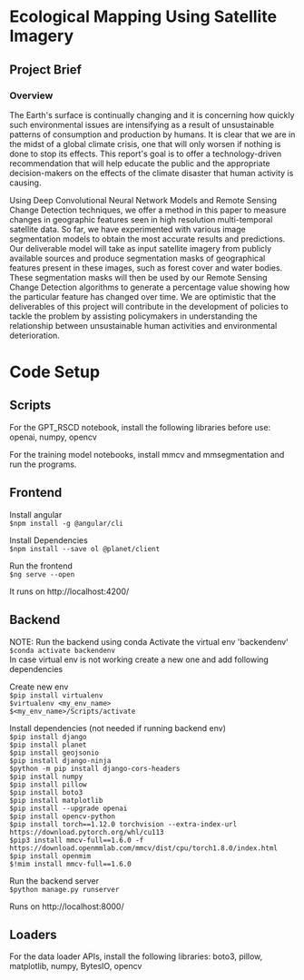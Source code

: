 # Ecological Mapping Using Satellite Imagery

## Project Brief 

### Overview
The Earth's surface is continually changing and it is concerning how quickly such environmental issues are intensifying as a result of unsustainable patterns of consumption and production by humans. It is clear that we are in the midst of a global climate crisis, one that will only worsen if nothing is done to stop its effects. This report's goal is to offer a technology-driven recommendation that will help educate the public and the appropriate decision-makers on the effects of the climate disaster that human activity is causing.

Using Deep Convolutional Neural Network Models and Remote Sensing Change Detection techniques, we offer a method in this paper to measure changes in geographic features seen in high resolution multi-temporal satellite data. So far, we have experimented with various image segmentation models to obtain the most accurate results and predictions. Our deliverable model will take as input satellite imagery from publicly available sources and produce segmentation masks of geographical features present in these images, such as forest cover and water bodies. These segmentation masks will then be used by our Remote Sensing Change Detection algorithms to generate a percentage value showing how the particular feature has changed over time. We are optimistic that the deliverables of this project will contribute in the development of policies to tackle the problem by assisting policymakers in understanding the relationship between unsustainable human activities and environmental deterioration.

# Code Setup 

## Scripts
For the GPT_RSCD notebook, install the following libraries before use: openai, numpy, opencv

For the training model notebooks, install mmcv and mmsegmentation and run the programs. 

## Frontend 
Install angular  
```$npm install -g @angular/cli```

Install Dependencies  
```$npm install --save ol @planet/client```

Run the frontend  
```$ng serve --open```

It runs on http://localhost:4200/

## Backend 
NOTE: Run the backend using conda
Activate the virtual env 'backendenv'  
```$conda activate backendenv```  
In case virtual env is not working create a new one and add following dependencies  

Create new env  
```$pip install virtualenv```  
```$virtualenv <my_env_name>```  
```$<my_env_name>/Scripts/activate```  

Install dependencies (not needed if running backend env)  
```$pip install django```  
```$pip install planet```  
```$pip install geojsonio```  
```$pip install django-ninja```  
```$python -m pip install django-cors-headers```  
```$pip install numpy```  
```$pip install pillow```  
```$pip install boto3```  
```$pip install matplotlib```  
```$pip install --upgrade openai```  
```$pip install opencv-python```  
```$pip install torch==1.12.0 torchvision --extra-index-url https://download.pytorch.org/whl/cu113```  
```$pip3 install mmcv-full==1.6.0 -f https://download.openmmlab.com/mmcv/dist/cpu/torch1.8.0/index.html```  
```$pip install openmim```  
```$!mim install mmcv-full==1.6.0```  

Run the backend server  
```$python manage.py runserver```  

Runs on http://localhost:8000/  

## Loaders 
For the data loader APIs, install the following libraries: boto3, pillow, matplotlib, numpy, BytesIO, opencv
